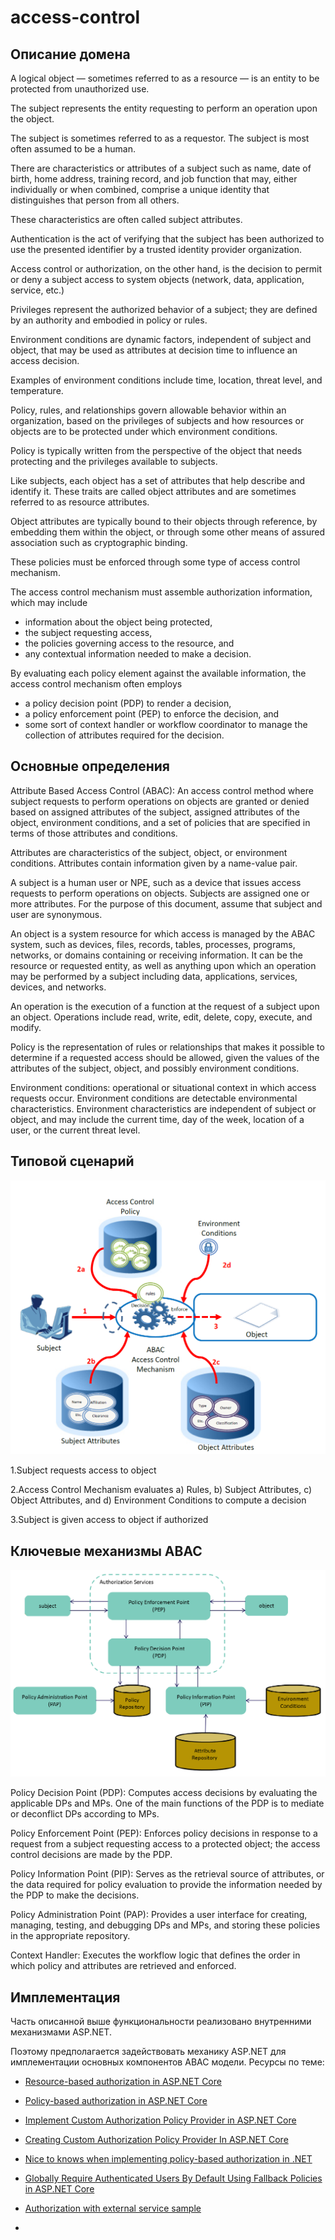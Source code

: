 # access-control

## Описание домена

A logical object — sometimes referred to as a resource — is an entity to be protected from unauthorized use. 

The subject represents the entity requesting to perform an operation upon the object. 

The subject is sometimes referred to as a requestor. The subject is most often assumed to be a human. 

There are characteristics or attributes of a subject such as name, date of birth, home address, training record, and job function that may, either individually or when combined, comprise a unique identity that distinguishes that person from all others. 

These characteristics are often called subject attributes. 

Authentication is the act of verifying that the subject has been authorized to use the presented identifier by a trusted identity provider organization. 

Access control or authorization, on the other hand, is the decision to permit or deny a subject access to system objects (network, data, application, service, etc.) 

Privileges represent the authorized behavior of a subject; they are defined by an authority and embodied in policy or rules. 

Environment conditions are dynamic factors, independent of subject and object, that may be used as attributes at decision time to influence an access decision. 

Examples of environment conditions include time, location, threat level, and temperature.

Policy, rules, and relationships govern allowable behavior within an organization, based on the privileges of subjects and how resources or objects are to be protected under which environment conditions. 

Policy is typically written from the perspective of the object that needs protecting and the privileges available to subjects.

Like subjects, each object has a set of attributes that help describe and identify it. These traits are called object attributes and are sometimes referred to as resource attributes. 

Object attributes are typically bound to their objects through reference, by embedding them within the object, or through some other means of assured association such as cryptographic binding.

These policies must be enforced through some type of access control mechanism. 

The access control mechanism must assemble authorization information, which may include 

- information about the object being protected, 
- the subject requesting access, 
- the policies governing access to the resource, and 
- any contextual information needed to make a decision. 
 
By evaluating each policy element against the available information, the access control mechanism often employs

- a policy decision point (PDP) to render a decision, 
- a policy enforcement point (PEP) to enforce the decision, and 
- some sort of context handler or workflow coordinator to manage the collection of attributes required for the decision. 

## Основные определения 


Attribute Based Access Control (ABAC): An access control method where subject requests to perform operations on objects are granted or denied based on assigned attributes of the subject, assigned attributes of the object, environment conditions, and a set of policies that are specified in terms of those attributes and conditions.

Attributes are characteristics of the subject, object, or environment conditions. Attributes contain information given by a name-value pair.

A subject is a human user or NPE, such as a device that issues access requests to perform operations on objects. Subjects are assigned one or more attributes. For the purpose of this document, assume that subject and user are synonymous.

An object is a system resource for which access is managed by the ABAC system, such as devices, files, records, tables, processes, programs, networks, or domains containing or receiving information. It can be the resource or requested entity, as well as anything upon which an operation may be performed by a subject including data, applications, services, devices, and networks.

An operation is the execution of a function at the request of a subject upon an object. Operations include read, write, edit, delete, copy, execute, and modify.

Policy is the representation of rules or relationships that makes it possible to determine if a requested access should be allowed, given the values of the attributes of the subject, object, and possibly environment conditions.

Environment conditions: operational or situational context in which access requests occur. Environment conditions are detectable environmental characteristics. Environment characteristics are independent of subject or object, and may include the current time, day of the week, location of a user, or the current threat level.


## Типовой сценарий

![Basic ABAC Scenario](docs/0001.png)

1.Subject requests access to object

2.Access Control Mechanism evaluates 
    a) Rules, 
    b) Subject Attributes, 
    c) Object Attributes, and 
    d) Environment Conditions to compute a decision

3.Subject is given access to object if authorized

## Ключевые механизмы ABAC

![An Example of ACM Functional Points](docs/0003.png)

Policy Decision Point (PDP): Computes access decisions by evaluating the applicable DPs and MPs. One of the main functions of the PDP is to mediate or deconflict DPs according to MPs.

Policy Enforcement Point (PEP): Enforces policy decisions in response to a request from a subject requesting access to a protected object; the access control decisions are made by the PDP.

Policy Information Point (PIP): Serves as the retrieval source of attributes, or the data required for policy evaluation to provide the information needed by the PDP to make the decisions.

Policy Administration Point (PAP): Provides a user interface for creating, managing, testing, and debugging DPs and MPs, and storing these policies in the appropriate repository.

Context Handler: Executes the workflow logic that defines the order in which policy and attributes are retrieved and enforced.


## Имплементация

Часть описанной выше функциональности реализовано внутренними механизмами ASP.NET. 

Поэтому предполагается задействовать механику ASP.NET для имплементации основных компонентов ABAC модели. Ресурсы по теме:

- [Resource-based authorization in ASP.NET Core](https://learn.microsoft.com/en-us/aspnet/core/security/authorization/resourcebased?view=aspnetcore-9.0)
- [Policy-based authorization in ASP.NET Core](https://learn.microsoft.com/en-us/aspnet/core/security/authorization/policies?view=aspnetcore-9.0)
- [Implement Custom Authorization Policy Provider in ASP.NET Core](https://code-maze.com/aspnetcore-implement-custom-authorization-policy-provider-in-asp-net-core/)
- [Creating Custom Authorization Policy Provider In ASP.NET Core](https://www.c-sharpcorner.com/article/creating-custom-authorization-policy-provider-in-asp-net-code/)
- [Nice to knows when implementing policy-based authorization in .NET](https://timdeschryver.dev/blog/nice-to-knows-when-implementing-policy-based-authorization-in-net)
- [Globally Require Authenticated Users By Default Using Fallback Policies in ASP.NET Core](https://scottsauber.com/2020/01/20/globally-require-authenticated-users-by-default-using-fallback-policies-in-asp-net-core/)
- [Authorization with external service sample](https://github.com/dotnet/AspNetCore.Docs.Samples/tree/main/samples/aspnetcore-authz-with-ext-authz-service)

- 








